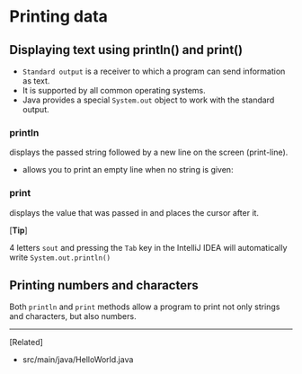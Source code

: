 # Printing data

## Displaying text using println() and print()
* `Standard output` is a receiver to which a program can send information as text. 
* It is supported by all common operating systems. 
* Java provides a special `System.out` object to work with the standard output. 

### println  
displays the passed string followed by a new line on the screen (print-line). 
* allows you to print an empty line when no string is given:

### print  
displays the value that was passed in and places the cursor after it.



[**Tip**]

4 letters `sout` and pressing the `Tab` key in the IntelliJ IDEA  will automatically write `System.out.println()` 

## Printing numbers and characters
Both `println` and `print` methods allow a program to print not only strings and characters, but also numbers.

---

[Related]
* src/main/java/HelloWorld.java